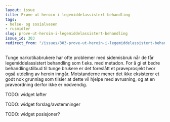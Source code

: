 ```yaml
---
layout: issue
title: Prøve ut heroin i legemiddelassistert behandling
tags:
- helse- og sosialvesen
- rusmidler
slug: prove-ut-heroin-i-legemiddelassistert-behandling
issue_id: 303
redirect_from: "/issues/303-prove-ut-heroin-i-legemiddelassistert-behandling"
---
```


Tunge narkotikabrukere har ofte problemer med sidemisbruk når de får legemiddelassistert behandling som f.eks. med metadon. For å gi et bedre behandlingstilbud til tunge brukere er det foreslått et prøveprosjekt hvor også utdeling av heroin inngår. Motstanderne mener det ikke eksisterer et godt nok grunnlag som tilsier at dette vil hjelpe med avrusning, og at en prøveordning derfor ikke er nødvendig.

TODO: widget løfter

TODO: widget forslag/avstemninger

TODO: widget posisjoner?


